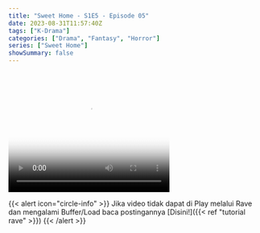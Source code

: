```yaml
---
title: "Sweet Home - S1E5 - Episode 05"
date: 2023-08-31T11:57:40Z
tags: ["K-Drama"]
categories: ["Drama", "Fantasy", "Horror"]
series: ["Sweet Home"]
showSummary: false
---
```


<video width="320" height="240" poster="https://www.themoviedb.org/t/p/original/ufomKMiiLD9M2gTdTbKZvCAauph.jpg" controls>
  <source src="https://kp3d-my.sharepoint.com/personal/ryoo_kp3d_onmicrosoft_com/_layouts/15/download.aspx?share=Eemm05v7IlVEjdhkom3zsyQBj2HQq_I7RZ_ZTJIC784KFA" type="video/mp4">
  
</video>

{{< alert icon="circle-info" >}}
Jika video tidak dapat di Play melalui Rave dan mengalami Buffer/Load baca postingannya [Disini!]({{< ref "tutorial rave" >}})
{{< /alert >}}


